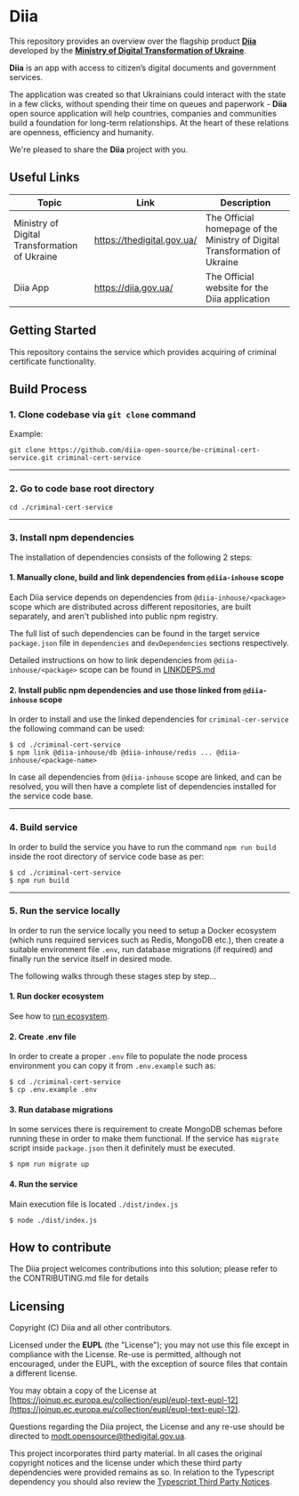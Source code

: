 # Diia

This repository provides an overview over the flagship product [**Diia**](https://diia.gov.ua/) developed by the [**Ministry of Digital Transformation of Ukraine**](https://thedigital.gov.ua/).

**Diia** is an app with access to citizen’s digital documents and government services.

The application was created so that Ukrainians could interact with the state in a few clicks, without spending their time on queues and paperwork - **Diia** open source application will help countries, companies and communities build a foundation for long-term relationships. At the heart of these relations are openness, efficiency and humanity.

We're pleased to share the **Diia** project with you.

## Useful Links

| Topic                                         | Link                       | Description                                                                |
| --------------------------------------------- | -------------------------- | -------------------------------------------------------------------------- |
| Ministry of Digital Transformation of Ukraine | https://thedigital.gov.ua/ | The Official homepage of the Ministry of Digital Transformation of Ukraine |
| Diia App                                      | https://diia.gov.ua/       | The Official website for the Diia application                              |

## Getting Started

This repository contains the service which provides acquiring of criminal certificate functionality.

## Build Process

### **1. Clone codebase via `git clone` command**

Example:

```
git clone https://github.com/diia-open-source/be-criminal-cert-service.git criminal-cert-service
```

---

### **2. Go to code base root directory**

```
cd ./criminal-cert-service
```

---

### **3. Install npm dependencies**

The installation of dependencies consists of the following 2 steps:

#### **1. Manually clone, build and link dependencies from `@diia-inhouse` scope**

Each Diia service depends on dependencies from `@diia-inhouse/<package>` scope which are distributed across different repositories, are built separately, and aren't published into public npm registry.

The full list of such dependencies can be found in the target service `package.json` file in `dependencies` and `devDependencies` sections respectively.

Detailed instructions on how to link dependencies from `@diia-inhouse/<package>` scope can be found in [LINKDEPS.md](https://github.com/diia-open-source/diia-setup-howto/tree/main/backend/LINKDEPS.md)

#### **2. Install public npm dependencies and use those linked from `@diia-inhouse` scope**

In order to install and use the linked dependencies for `criminal-cer-service` the following command can be used:

```
$ cd ./criminal-cert-service
$ npm link @diia-inhouse/db @diia-inhouse/redis ... @diia-inhouse/<package-name>
```

In case all dependencies from `@diia-inhouse` scope are linked, and can be resolved, you will then have a complete list of dependencies installed for the service code base.

---

### **4. Build service**

In order to build the service you have to run the command `npm run build` inside the root directory of service code base as per:

```
$ cd ./criminal-cert-service
$ npm run build
```

---

### **5. Run the service locally**

In order to run the service locally you need to setup a Docker ecosystem (which runs required services such as Redis, MongoDB etc.), then create a suitable environment file `.env`, run database migrations (if required) and finally run the service itself in desired mode.

The following walks through these stages step by step...

#### **1. Run docker ecosystem**

See how to [run ecosystem](https://github.com/diia-open-source/diia-setup-howto/tree/main/backend/README.md).

#### **2. Create .env file**

In order to create a proper `.env` file to populate the node process environment you can copy it from `.env.example` such as:

```
$ cd ./criminal-cert-service
$ cp .env.example .env
```

#### **3. Run database migrations**

In some services there is requirement to create MongoDB schemas before running these in order to make them functional. If the service has `migrate` script inside `package.json` then it definitely must be executed.

```
$ npm run migrate up
```

#### **4. Run the service**

Main execution file is located `./dist/index.js`

```
$ node ./dist/index.js
```

## How to contribute

The Diia project welcomes contributions into this solution; please refer to the CONTRIBUTING.md file for details

## Licensing

Copyright (C) Diia and all other contributors.

Licensed under the **EUPL** (the "License"); you may not use this file except in compliance with the License. Re-use is permitted, although not encouraged, under the EUPL, with the exception of source files that contain a different license.

You may obtain a copy of the License at [https://joinup.ec.europa.eu/collection/eupl/eupl-text-eupl-12](https://joinup.ec.europa.eu/collection/eupl/eupl-text-eupl-12).

Questions regarding the Diia project, the License and any re-use should be directed to [modt.opensource@thedigital.gov.ua](mailto:modt.opensource@thedigital.gov.ua).

This project incorporates third party material. In all cases the original copyright notices and the license under which these third party dependencies were provided remains as so. In relation to the Typescript dependency you should also review the [Typescript Third Party Notices](
https://github.com/microsoft/TypeScript/blob/9684ba6b0d73c37546ada901e5d0a5324de7fc1d/ThirdPartyNoticeText.txt).
